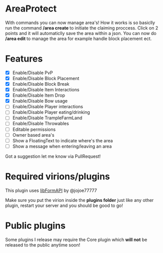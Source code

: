 # AreaProtect
With commands you can now manage area's! How it works is so basiclly run the command **/area create <tag>** to initiate the claiming proccess. Click on 2 points and it will automaticlly save the area within a json. You can now do **/area edit <tag>** to manage the area for example handle block placement ect.

# Features
- [x] Enable/Disable PvP
- [x] Enable/Disable Block Placement
- [x] Enable/Disable Block Break
- [x] Enable/Disable Item Interactions
- [x] Enable/Disable Item Drop
- [x] Enable/Disable Bow usage
- [ ] Enable/Disable Player interactions
- [ ] Enable/Disable Player eating/drinking
- [ ] Enable/Disable TrampleFarmLand
- [ ] Enable/Disable Throwables
- [ ] Editable permissions
- [ ] Owner based area's
- [ ] Show a FloatingText to indicate where's the area
- [ ] Show a message when entering/leaving an area

Got a suggestion let me know via PullRequest!

# Required virions/plugins
This plugin uses [libFormAPI](https://github.com/jojoe77777/FormAPI) by @jojoe77777

Make sure you put the virion inside the **plugins folder** just like any other plugin, restart your server and you should be good to go!

# Public plugins
Some plugins I release may require the Core plugin which **will not** be released to the public anytime soon!
